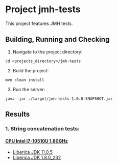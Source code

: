 # Project jmh-tests
This project features JMH tests.

## Building, Running and Checking

1. Navigate to the project directory:
```
cd <projects_directory>/jmh-tests
```

2. Build the project:
```
mvn clean install
```

3. Run the server:
```
java -jar ./target/jmh-tests-1.0.0-SNAPSHOT.jar
```

## Results

### 1. String concatenation tests:

#### [CPU Intel i7-10510U 1.80GHz](results/StringConcatenation.md#cpu-intel-i7-10510u-180ghz)
* [Liberica JDK 11.0.5](results/StringConcatenation.md#liberica-jdk-1105)
* [Liberica JDK 1.8.0_232](results/StringConcatenation.md#liberica-jdk-180232)